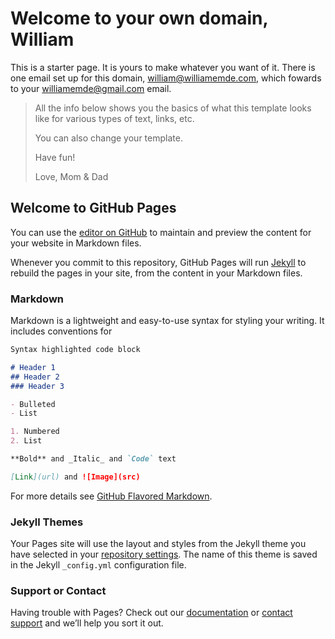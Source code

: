 # Welcome to your own domain, William

This is a starter page. It is yours to make whatever you want of it.
There is one email set up for this domain, [william@williamemde.com](mailto:william@williamemde.com), which fowards to your williamemde@gmail.com email.

> All the info below shows you the basics of what this template looks like for various types of text, links, etc.
> 
> You can also change your template.
> 
> Have fun!
> 
> Love,
> Mom & Dad


## Welcome to GitHub Pages

You can use the [editor on GitHub](https://github.com/williamemde/williamemde.github.io/edit/main/README.md) to maintain and preview the content for your website in Markdown files.

Whenever you commit to this repository, GitHub Pages will run [Jekyll](https://jekyllrb.com/) to rebuild the pages in your site, from the content in your Markdown files.

### Markdown

Markdown is a lightweight and easy-to-use syntax for styling your writing. It includes conventions for

```markdown
Syntax highlighted code block

# Header 1
## Header 2
### Header 3

- Bulleted
- List

1. Numbered
2. List

**Bold** and _Italic_ and `Code` text

[Link](url) and ![Image](src)
```

For more details see [GitHub Flavored Markdown](https://guides.github.com/features/mastering-markdown/).

### Jekyll Themes

Your Pages site will use the layout and styles from the Jekyll theme you have selected in your [repository settings](https://github.com/williamemde/williamemde.github.io/settings). The name of this theme is saved in the Jekyll `_config.yml` configuration file.

### Support or Contact

Having trouble with Pages? Check out our [documentation](https://docs.github.com/categories/github-pages-basics/) or [contact support](https://github.com/contact) and we’ll help you sort it out.
